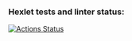 ### Hexlet tests and linter status:
[![Actions Status](https://github.com/V0000DY/frontend-project-46/actions/workflows/hexlet-check.yml/badge.svg)](https://github.com/V0000DY/frontend-project-46/actions)